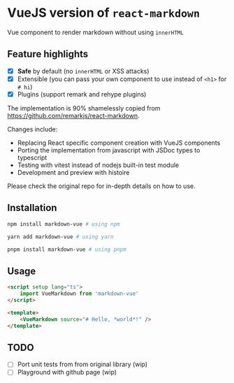 # VueJS version of `react-markdown`

Vue component to render markdown without using `innerHTML`

## Feature highlights

- [x] **Safe** by default (no `innerHTML` or XSS attacks)
- [x] Extensible (you can pass your own component to use instead of `<h1>` for `# hi`)
- [x] Plugins (support remark and rehype plugins)

The implementation is 90% shamelessly copied from https://github.com/remarkjs/react-markdown.

Changes include:

- Replacing React specific component creation with VueJS components
- Porting the implementation from javascript with JSDoc types to typescript
- Testing with vitest instead of nodejs built-in test module
- Development and preview with histoire

Please check the original repo for in-depth details on how to use.

## Installation

```sh
npm install markdown-vue # using npm

yarn add markdown-vue # using yarn

pnpm install markdown-vue # using pnpm
```

## Usage

```html
<script setup lang="ts">
	import VueMarkdown from 'markdown-vue'
</script>

<template>
	<VueMarkdown source="# Hello, *world*!" />
</template>
```

## TODO

- [ ] Port unit tests from from original library (wip)
- [ ] Playground with github page (wip)
